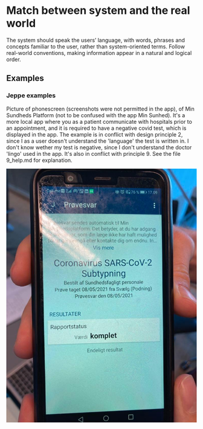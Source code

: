 # Match between system and the real world

The system should speak the users’ language, with words, phrases and concepts familiar to the user, rather than system-oriented terms. Follow real-world conventions, making information appear in a natural and logical order.

## Examples

### Jeppe examples 

Picture of phonescreen (screenshots were not permitted in the app), of Min Sundheds Platform (not to be confused with the app Min Sunhed). It's a more local app where you as a patient communicate with hospitals prior to an appointment, and it is required to have a negative covid test, which is displayed in the app. The example is in conflict with design principle 2, since I as a user doesn't understand the 'language' the test is written in. I don't know wether my test is negative, since I don't understand the doctor 'lingo' used in the app. It's also in conflict with principle 9. See the file 9_help.md for explanation.

![](images/jeppe-unreadable-covidtest-min-sundhedsplatform.jpg)


